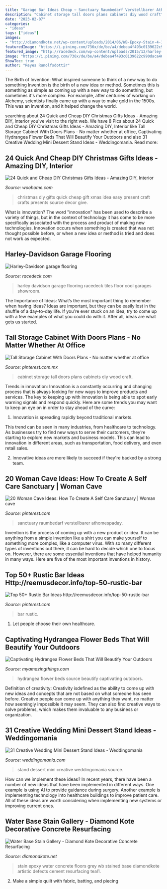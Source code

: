 ```yaml
---
title: "Garage Bar Ideas Cheap ~ Sanctuary Raumbedarf Verstellbarer Athomespaday"
description: "Cabinet storage tall doors plans cabinets diy wood craft"
date: "2023-02-07"
categories:
- "ideas"
tags: ["ideas"]
images:
- "http://diamondkote.net/wp-content/uploads/2014/06/WB-Epoxy-Stain-4-1024x768.jpg"
featuredImage: "https://i.pinimg.com/736x/de/be/a4/debea4f493c0139622c990daca4627a1.jpg"
featured_image: "http://racedeck.com/wp-content/uploads/2015/12/harley-davidson-showroom.jpg"
image: "https://i.pinimg.com/736x/de/be/a4/debea4f493c0139622c990daca4627a1.jpg"
ShowToc: true
author: "Reyes Runolfsdottir"
---
```



The Birth of Invention: What inspired someone to think of a new way to do something
Invention is the birth of a new idea or method. Sometimes this is something as simple as coming up with a new way to do something, but sometimes it's more complex. For example, after centuries of working on Alchemy, scientists finally came up with a way to make gold in the 1500s. This was an invention, and it helped change the world.

	

		
searching about 24 Quick and Cheap DIY Christmas Gifts Ideas - Amazing DIY, Interior you've visit to the right web. We have 8 Pics about 24 Quick and Cheap DIY Christmas Gifts Ideas - Amazing DIY, Interior like Tall Storage Cabinet With Doors Plans - No matter whether at office, Captivating Hydrangea Flower Beds That Will Beautify Your Outdoors and also 31 Creative Wedding Mini Dessert Stand Ideas - Weddingomania. Read more:
		
    
## 24 Quick And Cheap DIY Christmas Gifts Ideas - Amazing DIY, Interior

<img loading=lazy src="http://www.woohome.com/wp-content/uploads/2013/11/DIY-Christmas-Gift-Ideas-3.jpg" onerror="this.onerror=null;this.src='https://tse2.mm.bing.net/th?id=OIP.nk0rdHztIpGxf6Kc_FXtqAHaJ4&amp;pid=15.1';" alt="24 Quick and Cheap DIY Christmas Gifts Ideas - Amazing DIY, Interior">

_Source: woohome.com_

>christmas diy gifts quick cheap gift xmas idea easy present craft crafts presents source decor give. 

	

What is innovation?
The word "innovation" has been used to describe a variety of things, but in the context of technology it has come to be more specifically associated with the process and product of making new technologies. Innovation occurs when something is created that was not thought possible before, or when a new idea or method is tried and does not work as expected.

    
## Harley-Davidson Garage Flooring

<img loading=lazy src="http://racedeck.com/wp-content/uploads/2015/12/harley-davidson-showroom.jpg" onerror="this.onerror=null;this.src='https://tse2.mm.bing.net/th?id=OIP.QMGWWlkX-MSiwNN-H2HMtwHaKX&amp;pid=15.1';" alt="Harley-Davidson garage flooring">

_Source: racedeck.com_

>harley davidson garage flooring racedeck tiles floor cool garages showroom. 

	

The Importance of Ideas: What’s the most important thing to remember when having ideas?
Ideas are important, but they can be easily lost in the shuffle of a day-to-day life. If you're ever stuck on an idea, try to come up with a few examples of what you could do with it. After all, ideas are what gets us started.

    
## Tall Storage Cabinet With Doors Plans - No Matter Whether At Office

<img loading=lazy src="https://i.pinimg.com/736x/de/be/a4/debea4f493c0139622c990daca4627a1.jpg" onerror="this.onerror=null;this.src='https://tse3.mm.bing.net/th?id=OIP.1aeyP3JXsoS1pN7EjFLKxwAAAA&amp;pid=15.1';" alt="Tall Storage Cabinet With Doors Plans - No matter whether at office">

_Source: pinterest.com.mx_

>cabinet storage tall doors plans cabinets diy wood craft. 

	

Trends in innovation:
Innovation is a constantly occurring and changing process that is always looking for new ways to improve products and services. The key to keeping up with innovation is being able to spot early warning signals and respond quickly. Here are some trends you may want to keep an eye on in order to stay ahead of the curve:
1. Innovation is spreading rapidly beyond traditional markets.

This trend can be seen in many industries, from healthcare to technology. As businesses try to find new ways to serve their customers, they’re starting to explore new markets and business models. This can lead to innovation in different areas, such as transportation, food delivery, and even retail sales.

2. Innovative ideas are more likely to succeed if they're backed by a strong team.

    
## 20 Woman Cave Ideas: How To Create A Self Care Sanctuary | Woman Cave

<img loading=lazy src="https://i.pinimg.com/736x/18/e3/f5/18e3f5ade33750fa7c588e3fcd9bc217.jpg" onerror="this.onerror=null;this.src='https://tse3.mm.bing.net/th?id=OIP.brFlK3BCJDqJWnrD9onicQHaLH&amp;pid=15.1';" alt="20 Woman Cave Ideas: How To Create A Self Care Sanctuary | Woman cave">

_Source: pinterest.com_

>sanctuary raumbedarf verstellbarer athomespaday. 

	

Invention is the process of coming up with a new product or idea. It can be anything from a simple invention like a shirt you can make yourself to something more complex, like a computer virus. With so many different types of inventions out there, it can be hard to decide which one to focus on. However, there are some essential inventions that have helped humanity in many ways. Here are five of the most important inventions in history.

    
## Top 50+ Rustic Bar Ideas Http://reemusdecor.info/top-50-rustic-bar

<img loading=lazy src="https://i.pinimg.com/736x/2b/d6/36/2bd63603f4172bc83e0cf8f30c0e750e.jpg" onerror="this.onerror=null;this.src='https://tse4.mm.bing.net/th?id=OIP.c_Mbhmi9nMm55FKbyHtEsgHaLG&amp;pid=15.1';" alt="Top 50+ Rustic Bar Ideas http://reemusdecor.info/top-50-rustic-bar">

_Source: pinterest.com_

>bar rustic. 

	

1. Let people choose their own healthcare.

    
## Captivating Hydrangea Flower Beds That Will Beautify Your Outdoors

<img loading=lazy src="http://myamazingthings.com/wp-content/uploads/2017/04/flowers-1.jpg" onerror="this.onerror=null;this.src='https://tse4.mm.bing.net/th?id=OIP.knc776x2DYb2zGnYZev9WwHaJ4&amp;pid=15.1';" alt="Captivating Hydrangea Flower Beds That Will Beautify Your Outdoors">

_Source: myamazingthings.com_

>hydrangea flower beds source beautify captivating outdoors. 

	

Definition of creativity:
Creativity isdefined as the ability to come up with new ideas and concepts that are not based on what someone has seen before. Creative people can come up with anything they want, no matter how seemingly impossible it may seem. They can also find creative ways to solve problems, which makes them invaluable to any business or organization.

    
## 31 Creative Wedding Mini Dessert Stand Ideas - Weddingomania

<img loading=lazy src="http://i.weddingomania.com/31-Wedding-Mini-Dessert-Stand-Ideas12.jpg" onerror="this.onerror=null;this.src='https://tse4.mm.bing.net/th?id=OIP.SPUlYHZFIRJgflTp2sl5twAAAA&amp;pid=15.1';" alt="31 Creative Wedding Mini Dessert Stand Ideas - Weddingomania">

_Source: weddingomania.com_

>stand dessert mini creative weddingomania source. 

	

How can we implement these ideas?
In recent years, there have been a number of new ideas that have been implemented in different ways. One example is using AI to provide guidance during surgery. Another example is implementing technology into healthcare buildings to improve patient care. All of these ideas are worth considering when implementing new systems or improving current ones.

    
## Water Base Stain Gallery - Diamond Kote Decorative Concrete Resurfacing

<img loading=lazy src="http://diamondkote.net/wp-content/uploads/2014/06/WB-Epoxy-Stain-4-1024x768.jpg" onerror="this.onerror=null;this.src='https://tse2.mm.bing.net/th?id=OIP.MSF0sqdQAJH_FiIyTAM3vgHaFj&amp;pid=15.1';" alt="Water Base Stain Gallery - Diamond Kote Decorative Concrete Resurfacing">

_Source: diamondkote.net_

>stain epoxy water concrete floors grey wb stained base diamondkote artistic defects cement resurfacing teal1. 

	

2. Make a simple quilt with fabric, batting, and piecing

